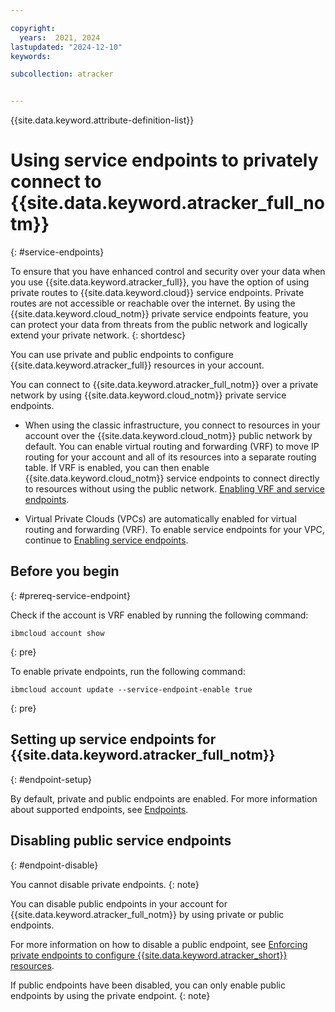 ```yaml
---

copyright:
  years:  2021, 2024
lastupdated: "2024-12-10"
keywords:

subcollection: atracker


---
```


{{site.data.keyword.attribute-definition-list}}


# Using service endpoints to privately connect to {{site.data.keyword.atracker_full_notm}}
{: #service-endpoints}

To ensure that you have enhanced control and security over your data when you use {{site.data.keyword.atracker_full}}, you have the option of using private routes to {{site.data.keyword.cloud}} service endpoints. Private routes are not accessible or reachable over the internet. By using the {{site.data.keyword.cloud_notm}} private service endpoints feature, you can protect your data from threats from the public network and logically extend your private network.
{: shortdesc}

You can use private and public endpoints to configure {{site.data.keyword.atracker_full}} resources in your account.

You can connect to {{site.data.keyword.atracker_full_notm}} over a private network by using {{site.data.keyword.cloud_notm}} private service endpoints.

- When using the classic infrastructure, you connect to resources in your account over the {{site.data.keyword.cloud_notm}} public network by default. You can enable virtual routing and forwarding (VRF) to move IP routing for your account and all of its resources into a separate routing table. If VRF is enabled, you can then enable {{site.data.keyword.cloud_notm}} service endpoints to connect directly to resources without using the public network. [Enabling VRF and service endpoints](/docs/account?topic=account-vrf-service-endpoint).

- Virtual Private Clouds (VPCs) are automatically enabled for virtual routing and forwarding (VRF). To enable service endpoints for your VPC, continue to [Enabling service endpoints](/docs/account?topic=account-vrf-service-endpoint#service-endpoint).

## Before you begin
{: #prereq-service-endpoint}

Check if the account is VRF enabled by running the following command:

```text
ibmcloud account show
```
{: pre}

To enable private endpoints, run the following command:

```text
ibmcloud account update --service-endpoint-enable true
```
{: pre}



## Setting up service endpoints for {{site.data.keyword.atracker_full_notm}}
{: #endpoint-setup}

By default, private and public endpoints are enabled. For more information about supported endpoints, see [Endpoints](/docs/atracker?topic=atracker-endpoints).


## Disabling public service endpoints
{: #endpoint-disable}

You cannot disable private endpoints.
{: note}

You can disable public endpoints in your account for {{site.data.keyword.atracker_full_notm}} by using private or public endpoints.

For more information on how to disable a public endpoint, see [Enforcing private endpoints to configure {{site.data.keyword.atracker_short}} resources](/docs/atracker?topic=atracker-getting-started-mng-endpoints).

If public endpoints have been disabled, you can only enable public endpoints by using the private endpoint.
{: note}

